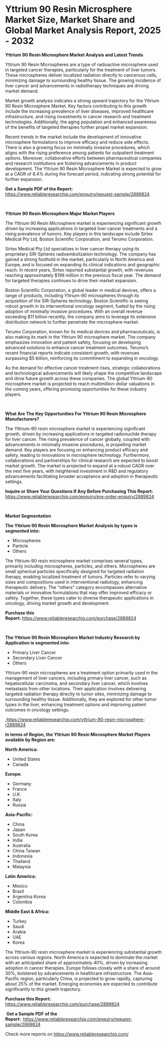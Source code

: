 <p><h1>Yttrium 90 Resin Microsphere Market Size, Market Share and Global Market Analysis Report, 2025 - 2032</h1></p><p><strong>Yttrium 90 Resin Microsphere Market Analysis and Latest Trends</strong></p>
<p><p>Yttrium 90 Resin Microspheres are a type of radioactive microsphere used in targeted cancer therapies, particularly for the treatment of liver tumors. These microspheres deliver localized radiation directly to cancerous cells, minimizing damage to surrounding healthy tissue. The growing incidence of liver cancer and advancements in radiotherapy techniques are driving market demand.</p><p>Market growth analysis indicates a strong upward trajectory for the Yttrium 90 Resin Microsphere Market. Key factors contributing to this growth include the increasing prevalence of liver diseases, improved healthcare infrastructure, and rising investments in cancer research and treatment technologies. Additionally, the aging population and enhanced awareness of the benefits of targeted therapies further propel market expansion.</p><p>Recent trends in the market include the development of innovative microsphere formulations to improve efficacy and reduce side effects. There is also a growing focus on minimally invasive procedures, which aligns with the rising preference among patients for outpatient treatment options. Moreover, collaborative efforts between pharmaceutical companies and research institutions are fostering advancements in product development. The Yttrium 90 Resin Microsphere Market is expected to grow at a CAGR of 8.4% during the forecast period, indicating strong potential for further expansion.</p></p>
<p><strong>Get a Sample PDF of the Report:&nbsp;</strong> <a href="https://www.reliableresearchiq.com/enquiry/request-sample/2889824?utm_campaign=3027&utm_medium=2&utm_source=Github&utm_content=ia&utm_term=14032025&utm_id=yttrium-90-resin-microsphere">https://www.reliableresearchiq.com/enquiry/request-sample/2889824</a></p>
<p>&nbsp;</p>
<p><strong>Yttrium 90 Resin Microsphere Major Market Players</strong></p>
<p><p>The Yttrium 90 Resin Microsphere market is experiencing significant growth driven by increasing applications in targeted liver cancer treatments and a rising prevalence of tumors. Key players in this landscape include Sirtex Medical Pty Ltd, Boston Scientific Corporation, and Terumo Corporation.</p><p>Sirtex Medical Pty Ltd specializes in liver cancer therapy using its proprietary SIR-Spheres radioembolization technology. The company has gained a strong foothold in the market, particularly in North America and Europe, and is focused on expanding its clinical indications and geographic reach. In recent years, Sirtex reported substantial growth, with revenues reaching approximately $198 million in the previous fiscal year. The demand for targeted therapies continues to drive their market expansion.</p><p>Boston Scientific Corporation, a global leader in medical devices, offers a range of products, including Yttrium-90 microspheres through its acquisition of the SIR-Spheres technology. Boston Scientific is seeing robust growth in its interventional oncology segment, fueled by the rising adoption of minimally invasive procedures. With an overall revenue exceeding $11 billion recently, the company aims to leverage its extensive distribution network to further penetrate the microsphere market.</p><p>Terumo Corporation, known for its medical devices and pharmaceuticals, is also making its mark in the Yttrium 90 microsphere market. The company emphasizes innovation and patient safety, focusing on developing advanced solutions to enhance cancer treatment outcomes. Terumo’s recent financial reports indicate consistent growth, with revenues surpassing $5 billion, reinforcing its commitment to expanding in oncology.</p><p>As the demand for effective cancer treatment rises, strategic collaborations and technological advancements will likely shape the competitive landscape and drive future growth across these companies. The global Yttrium-90 microsphere market is projected to reach multimillion-dollar valuations in the coming years, offering promising opportunities for these industry players.</p></p>
<p>&nbsp;</p>
<p><strong>What Are The Key Opportunities For Yttrium 90 Resin Microsphere Manufacturers?</strong></p>
<p><p>The Yttrium-90 resin microsphere market is experiencing significant growth, driven by increasing applications in targeted radionuclide therapy for liver cancer. The rising prevalence of cancer globally, coupled with advancements in minimally invasive procedures, is propelling market demand. Key players are focusing on enhancing product efficacy and safety, leading to innovations in microsphere technology. Furthermore, collaborations and partnerships for clinical research are expected to boost market growth. The market is projected to expand at a robust CAGR over the next five years, with heightened investment in R&D and regulatory advancements facilitating broader acceptance and adoption in therapeutic settings.</p></p>
<p><strong>Inquire or Share Your Questions If Any Before Purchasing This Report:</strong> <a href="https://www.reliableresearchiq.com/enquiry/pre-order-enquiry/2889824?utm_campaign=3027&utm_medium=2&utm_source=Github&utm_content=ia&utm_term=14032025&utm_id=yttrium-90-resin-microsphere">https://www.reliableresearchiq.com/enquiry/pre-order-enquiry/2889824</a></p>
<p>&nbsp;</p>
<p><strong>Market Segmentation</strong></p>
<p><strong>The Yttrium 90 Resin Microsphere Market Analysis by types is segmented into:</strong></p>
<p><ul><li>Microspheres</li><li>Particle</li><li>Others</li></ul></p>
<p><p>The Yttrium-90 resin microsphere market comprises several types, primarily including microspheres, particles, and others. Microspheres are small spherical particles specifically designed for targeted radiation therapy, enabling localized treatment of tumors. Particles refer to varying sizes and compositions used in interventional radiology, enhancing therapeutic delivery. The "others" category encompasses alternative materials or innovative formulations that may offer improved efficacy or safety. Together, these types cater to diverse therapeutic applications in oncology, driving market growth and development.</p></p>
<p><strong>Purchase this Report:&nbsp;</strong><a href="https://www.reliableresearchiq.com/purchase/2889824?utm_campaign=3027&utm_medium=2&utm_source=Github&utm_content=ia&utm_term=14032025&utm_id=yttrium-90-resin-microsphere">https://www.reliableresearchiq.com/purchase/2889824</a></p>
<p>&nbsp;</p>
<p><strong>The Yttrium 90 Resin Microsphere Market Industry Research by Application is segmented into:</strong></p>
<p><ul><li>Primary Liver Cancer</li><li>Secondary Liver Cancer</li><li>Others</li></ul></p>
<p><p>Yttrium-90 resin microspheres are a treatment option primarily used in the management of liver cancers, including primary liver cancer, such as hepatocellular carcinoma, and secondary liver cancer, which involves metastasis from other locations. Their application involves delivering targeted radiation therapy directly to tumor sites, minimizing damage to surrounding healthy tissue. Additionally, they are explored for other tumor types in the liver, enhancing treatment options and improving patient outcomes in oncology settings.</p></p>
<p><a href="https://www.reliableresearchiq.com/yttrium-90-resin-microsphere-r2889824?utm_campaign=3027&utm_medium=2&utm_source=Github&utm_content=ia&utm_term=14032025&utm_id=yttrium-90-resin-microsphere">&nbsp;https://www.reliableresearchiq.com/yttrium-90-resin-microsphere-r2889824</a></p>
<p><strong>In terms of Region, the Yttrium 90 Resin Microsphere Market Players available by Region are:</strong></p>
<p>
    <p> <strong> North America: </strong>
        <ul>
            <li>United States</li>
            <li>Canada</li>
        </ul>
        </p> 
    <p> <strong> Europe: </strong>
        <ul>
            <li>Germany</li>
            <li>France</li>
            <li>U.K.</li>
            <li>Italy</li>
            <li>Russia</li>
        </ul>
        </p> 
    <p> <strong> Asia-Pacific: </strong>
        <ul>
            <li>China</li>
            <li>Japan</li>
            <li>South Korea</li>
            <li>India</li>
            <li>Australia</li>
            <li>China Taiwan</li>
            <li>Indonesia</li>
            <li>Thailand</li>
            <li>Malaysia</li>
        </ul>
        </p> 
    <p> <strong> Latin America: </strong>
        <ul>
            <li>Mexico</li>
            <li>Brazil</li>
            <li>Argentina Korea</li>
            <li>Colombia</li>
        </ul>
        </p> 
    <p> <strong> Middle East & Africa: </strong>
        <ul>
            <li>Turkey</li>
            <li>Saudi</li>
            <li>Arabia</li>
            <li>UAE</li>
            <li>Korea</li>
        </ul>
    </p>
    </p>
<p><p>The Yttrium-90 resin microsphere market is experiencing substantial growth across various regions. North America is expected to dominate the market with an anticipated share of approximately 40%, driven by increasing adoption in cancer therapies. Europe follows closely with a share of around 30%, bolstered by advancements in healthcare infrastructure. The Asia-Pacific region, particularly China, is projected to grow rapidly, capturing about 25% of the market. Emerging economies are expected to contribute significantly to this growth trajectory.</p></p>
<p><strong>Purchase this Report: </strong><a href="https://www.reliableresearchiq.com/purchase/2889824?utm_campaign=3027&utm_medium=2&utm_source=Github&utm_content=ia&utm_term=14032025&utm_id=yttrium-90-resin-microsphere">https://www.reliableresearchiq.com/purchase/2889824</a></p>
<p>&nbsp;<strong>Get a Sample PDF of the Report:&nbsp;&nbsp;</strong><a href="https://www.reliableresearchiq.com/enquiry/request-sample/2889824?utm_campaign=3027&utm_medium=2&utm_source=Github&utm_content=ia&utm_term=14032025&utm_id=yttrium-90-resin-microsphere">https://www.reliableresearchiq.com/enquiry/request-sample/2889824</a></p>
<p><strong></strong></p>
<p>Check more reports on <a href="https://www.reliableresearchiq.com/?utm_campaign=3027&utm_medium=2&utm_source=Github&utm_content=ia&utm_term=14032025&utm_id=yttrium-90-resin-microsphere">https://www.reliableresearchiq.com/</a></p>